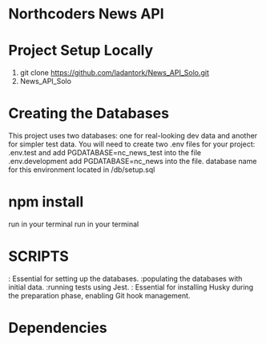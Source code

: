 # Northcoders News API

# Project Setup Locally

1. git clone https://github.com/ladantork/News_API_Solo.git
2. News_API_Solo

# Creating the Databases
This project uses two databases: one for real-looking dev data and another for simpler test data.
You will need to create two .env files for your project:
 .env.test and add PGDATABASE=nc_news_test into the file
 .env.development add PGDATABASE=nc_news  into the file.
 database name for this environment located in /db/setup.sql

 # npm install
  run <npm install>in your terminal 
  run <npm i jest>in your terminal

# SCRIPTS
<npm run setup-dbs>: Essential for setting up the databases.
<npm run seed>:populating the databases with initial data.
<npm run test>:running tests using Jest.
<npm run prepare>: Essential for installing Husky during the preparation phase, enabling Git hook management.

# Dependencies
<npm install dotenv>
<npm install pg>
<npm install pg-format>
<npm install express supertest jest --save-dev>